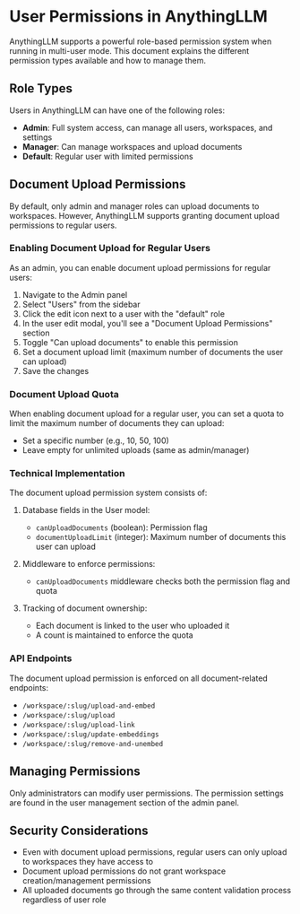 # User Permissions in AnythingLLM

AnythingLLM supports a powerful role-based permission system when running in multi-user mode. This document explains the different permission types available and how to manage them.

## Role Types

Users in AnythingLLM can have one of the following roles:

- **Admin**: Full system access, can manage all users, workspaces, and settings
- **Manager**: Can manage workspaces and upload documents
- **Default**: Regular user with limited permissions

## Document Upload Permissions

By default, only admin and manager roles can upload documents to workspaces. However, AnythingLLM supports granting document upload permissions to regular users.

### Enabling Document Upload for Regular Users

As an admin, you can enable document upload permissions for regular users:

1. Navigate to the Admin panel
2. Select "Users" from the sidebar
3. Click the edit icon next to a user with the "default" role
4. In the user edit modal, you'll see a "Document Upload Permissions" section
5. Toggle "Can upload documents" to enable this permission
6. Set a document upload limit (maximum number of documents the user can upload)
7. Save the changes

### Document Upload Quota

When enabling document upload for a regular user, you can set a quota to limit the maximum number of documents they can upload:

- Set a specific number (e.g., 10, 50, 100)
- Leave empty for unlimited uploads (same as admin/manager)

### Technical Implementation

The document upload permission system consists of:

1. Database fields in the User model:
   - `canUploadDocuments` (boolean): Permission flag
   - `documentUploadLimit` (integer): Maximum number of documents this user can upload

2. Middleware to enforce permissions:
   - `canUploadDocuments` middleware checks both the permission flag and quota

3. Tracking of document ownership:
   - Each document is linked to the user who uploaded it
   - A count is maintained to enforce the quota

### API Endpoints

The document upload permission is enforced on all document-related endpoints:
- `/workspace/:slug/upload-and-embed`
- `/workspace/:slug/upload`
- `/workspace/:slug/upload-link`
- `/workspace/:slug/update-embeddings`
- `/workspace/:slug/remove-and-unembed`

## Managing Permissions

Only administrators can modify user permissions. The permission settings are found in the user management section of the admin panel.

## Security Considerations

- Even with document upload permissions, regular users can only upload to workspaces they have access to
- Document upload permissions do not grant workspace creation/management permissions
- All uploaded documents go through the same content validation process regardless of user role